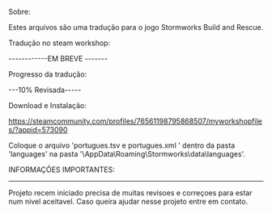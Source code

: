 Sobre:

Estes arquivos são uma tradução para o jogo Stormworks Build and Rescue.

Tradução no steam workshop:

------------EM BREVE -------

Progresso da tradução:

---10% Revisada-----

Download e Instalação:

https://steamcommunity.com/profiles/76561198795868507/myworkshopfiles/?appid=573090

Coloque o arquivo 'portugues.tsv e portugues.xml  ' dentro da pasta 'languages' na pasta '\AppData\Roaming\Stormworks\data\languages'.

INFORMAÇÕES IMPORTANTES:

-----------

Projeto recem iniciado precisa de muitas revisoes e correçoes para estar num nivel aceitavel.
Caso queira ajudar nesse projeto entre em contato.
